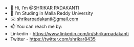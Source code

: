 - 👋 Hi, I’m @SHRIKAR PADAKANTI
- 👀 I’m Studing in Malla Reddy University
- ✉️ shrikarpadakanti@gmail.com
- 📫 You can reach me by:
- Linkedin - https://www.linkedin.com/in/shrikarpadakanti
- Twitter - https://twitter.com/shrikar8435

